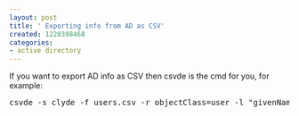 ```yaml
---
layout: post
title: ' Exporting info from AD as CSV'
created: 1220398468
categories:
- active directory
---
```

<p>If you want to export AD info as CSV then csvde is the cmd for you, for example:</p><pre>
csvde -s clyde -f users.csv -r objectClass=user -l &quot;givenName, sn, name, sAMAccountName&quot;</pre>
